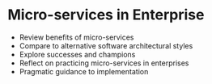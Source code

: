 # Micro-services in Enterprise

* Review benefits of micro-services
* Compare to alternative software architectural styles
* Explore successes and champions
* Reflect on practicing micro-services in enterprises
* Pragmatic guidance to implementation